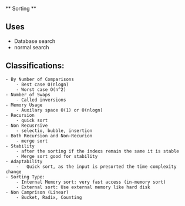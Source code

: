 ** Sorting **
## Uses
   - Database search
   - normal search

## Classifications:
	- By Number of Comparisons
		- Best case O(nlogn)
        - Worst case O(n^2)
    - Number of Swaps
        - Called inversions
    - Memory Usage
        - Auxilary space O(1) or O(nlogn)
    - Recursion
        - quick sort
    - Non Recusrsive
        - selectio, bubble, insertion
    - Both Recursion and Non-Recurion
        - merge sort
    - Stability
        - after the sorting if the indexs remain the same it is stable
        - Merge sort good for stability
    - Adaptability
        -   Quick sort, as the input is presorted the time complexity change
    - Sorting Type:
        - Internal Memory sort: very fast access (in-memory sort)
        - External sort: Use external memory like hard disk
    - Non Camprison (Linear)
        - Bucket, Radix, Counting
